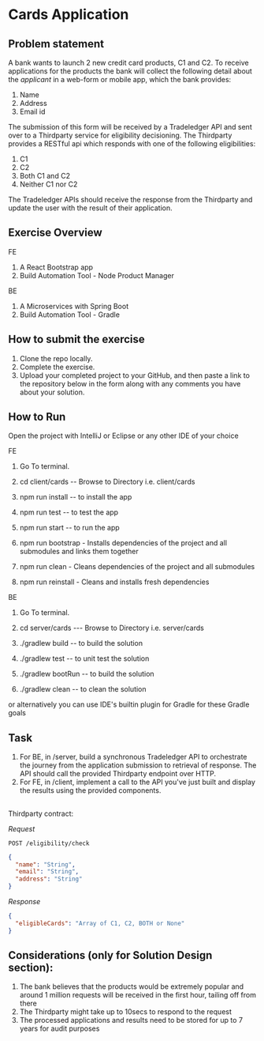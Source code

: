 # Cards Application

## Problem statement

A bank wants to launch 2 new credit card products, C1 and C2. To receive applications for the products the bank will collect the following detail about the _applicant_ in a web-form or mobile app, which the bank provides:

1. Name
2. Address
3. Email id

The submission of this form will be received by a Tradeledger API and sent over to a Thirdparty service for eligibility decisioning. The Thirdparty provides a RESTful api which responds with one of the following eligibilities:

1. C1
2. C2
3. Both C1 and C2
4. Neither C1 nor C2

The Tradeledger APIs should receive the response from the Thirdparty and update the user with the result of their application.

## Exercise Overview

FE

1. A React Bootstrap app
2. Build Automation Tool - Node Product Manager

BE

1. A Microservices with Spring Boot
2. Build Automation Tool - Gradle

## How to submit the exercise

1. Clone the repo locally. 
2. Complete the exercise.
3. Upload your completed project to your GitHub, and then paste a link to the repository below in the form along with any comments you have about your solution.

## How to Run

Open the project with IntelliJ or Eclipse or any other IDE of your choice

FE
1. Go To terminal.
2. cd client/cards -- Browse to Directory i.e. client/cards

1. npm run install -- to install the app
2. npm run test -- to test the app
3. npm run start -- to run the app
4. npm run bootstrap - Installs dependencies of the project and all submodules and links them together
5. npm run clean - Cleans dependencies of the project and all submodules
6. npm run reinstall - Cleans and installs fresh dependencies

BE
1. Go To terminal.
2. cd server/cards --- Browse to Directory i.e. server/cards

1. ./gradlew build -- to build the solution
2. ./gradlew test -- to unit test the solution
3. ./gradlew bootRun -- to build the solution
4. ./gradlew clean -- to clean the solution

or alternatively you can use IDE's builtin plugin for Gradle for these Gradle goals

## Task

1. For BE, in /server, build a synchronous Tradeledger API to orchestrate the journey from the application submission to retrieval of response. The API should call the provided Thirdparty endpoint over HTTP.
2. For FE, in /client, implement a call to the API you've just built and display the results using the provided components.

##

Thirdparty contract:

_Request_

```
POST /eligibility/check
```

```json
{
  "name": "String",
  "email": "String",
  "address": "String"
}
```

_Response_

```json
{
  "eligibleCards": "Array of C1, C2, BOTH or None"
}
```

## Considerations (only for Solution Design section):

1. The bank believes that the products would be extremely popular and around 1 million requests will be received in the first hour, tailing off from there
2. The Thirdparty might take up to 10secs to respond to the request
3. The processed applications and results need to be stored for up to 7 years for audit purposes
